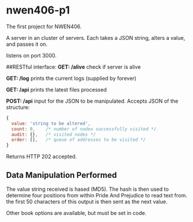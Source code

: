 # nwen406-p1

The first project for NWEN406.

A server in an cluster of servers. Each takes a JSON string, alters a value, and passes it on.

listens on port 3000.

##RESTful interface:
**GET: /alive**
  check if server is alive

**GET: /log**
  prints the current logs (supplied by forever)

**GET: /api**
  prints the latest files processed

**POST: /api**
  input for the JSON to be manipulated.
  Accepts JSON of the structure:
  ```javascript
  {
    value: 'string to be altered',
    count: 0,    /* number of nodes successfully visited */
    audit: {},   /* visited nodes */
    order: [],   /* queue of addresses to be visited */
  }
  ```

  Returns HTTP 202 accepted.

## Data Manipulation Performed

The value string received is hased (MD5). The hash is then used to determine four positions from within Pride And Prejudice to read text from. the first 50 characters of this output is then sent as the next value.

Other book options are available, but must be set in code.
